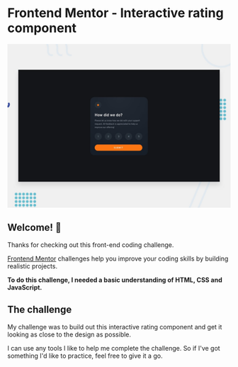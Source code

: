 # Frontend Mentor - Interactive rating component

![Design preview for the Interactive rating component coding challenge](./design/desktop-preview.jpg)

## Welcome! 👋

Thanks for checking out this front-end coding challenge.

[Frontend Mentor](https://www.frontendmentor.io) challenges help you improve your coding skills by building realistic projects.

**To do this challenge, I needed a basic understanding of HTML, CSS and JavaScript.**

## The challenge

My challenge was to build out this interactive rating component and get it looking as close to the design as possible.

I can use any tools I like to help me complete the challenge. So if I've got something I'd like to practice, feel free to give it a go.

